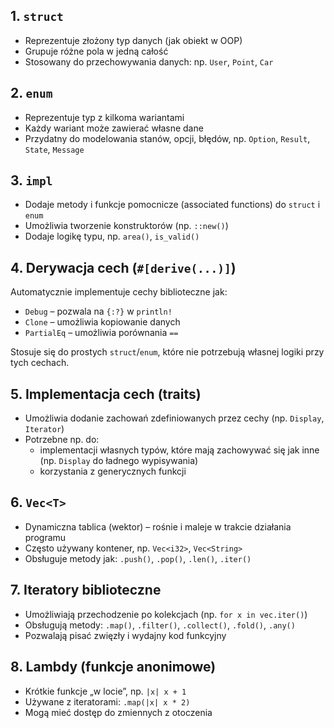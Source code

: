 ## 1. `struct`
- Reprezentuje złożony typ danych (jak obiekt w OOP)
- Grupuje różne pola w jedną całość
- Stosowany do przechowywania danych: np. `User`, `Point`, `Car`

## 2. `enum`
- Reprezentuje typ z kilkoma wariantami
- Każdy wariant może zawierać własne dane
- Przydatny do modelowania stanów, opcji, błędów, np. `Option`, `Result`, `State`, `Message`

## 3. `impl`
- Dodaje metody i funkcje pomocnicze (associated functions) do `struct` i `enum`
- Umożliwia tworzenie konstruktorów (np. `::new()`)
- Dodaje logikę typu, np. `area()`, `is_valid()`

## 4. Derywacja cech (`#[derive(...)]`)
Automatycznie implementuje cechy biblioteczne jak:
- `Debug` – pozwala na `{:?}` w `println!`
- `Clone` – umożliwia kopiowanie danych
- `PartialEq` – umożliwia porównania `==`

Stosuje się do prostych `struct`/`enum`, które nie potrzebują własnej logiki przy tych cechach.

## 5. Implementacja cech (traits)
- Umożliwia dodanie zachowań zdefiniowanych przez cechy (np. `Display`, `Iterator`)
- Potrzebne np. do:
  - implementacji własnych typów, które mają zachowywać się jak inne (np. `Display` do ładnego wypisywania)
  - korzystania z generycznych funkcji

## 6. `Vec<T>`
- Dynamiczna tablica (wektor) – rośnie i maleje w trakcie działania programu
- Często używany kontener, np. `Vec<i32>`, `Vec<String>`
- Obsługuje metody jak: `.push()`, `.pop()`, `.len()`, `.iter()`

## 7. Iteratory biblioteczne
- Umożliwiają przechodzenie po kolekcjach (np. `for x in vec.iter()`)
- Obsługują metody: `.map()`, `.filter()`, `.collect()`, `.fold()`, `.any()`
- Pozwalają pisać zwięzły i wydajny kod funkcyjny

## 8. Lambdy (funkcje anonimowe)
- Krótkie funkcje „w locie”, np. `|x| x + 1`
- Używane z iteratorami: `.map(|x| x * 2)`
- Mogą mieć dostęp do zmiennych z otoczenia
